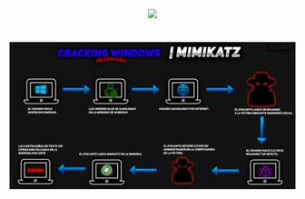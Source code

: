 <p align="center">
  <a href="https://github.com/DenverCoder1/readme-typing-svg"><img src="https://readme-typing-svg.herokuapp.com?font=Fira+Code&size=19&pause=1000&color=D1F700&width=510&lines=Cracking+de+contraseñas+Windows+con+Mimikatz"></a>
</p>

<h1 align="center"></h1>





<p align="center">
  <img src="https://github.com/R3LI4NT/articulos/blob/main/Pentesting/O.S/img/mimikatz.png">
</p>

